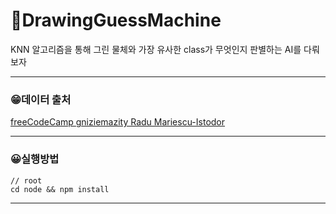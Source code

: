 # 🎨DrawingGuessMachine

KNN 알고리즘을 통해 그린 물체와 가장 유사한 class가 무엇인지 판별하는 AI를 다뤄보자

---

### 😁데이터 출처

[freeCodeCamp gniziemazity Radu Mariescu-Istodor](https://www.youtube.com/redirect?event=video_description&redir_token=QUFFLUhqbmY3X1Riakg0ZHFDcnoxbjlJWXpNcWhzQkhfZ3xBQ3Jtc0trZFFkOWlOWlF5Q1U1S2R1UkRXSkR6OE9xZWhSX1pPMFN6UlpDWWNNRFdKWTVFazlKTVpibkFXSXU2blMyUGJYM1JUX1gtLUphaWhTR0p0S3d3WlBGd242czlCcEp2c09pdWZ3NHJhWGc2WHdiaUlWYw&q=https%3A%2F%2Fgithub.com%2Fgniziemazity%2Fdrawing-data&v=3wwiOSxDAmg)

---

### 😀실행방법

```
// root
cd node && npm install
```

---
